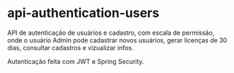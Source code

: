 # api-authentication-users
API de autenticação de usuários e cadastro, com escala de permissão, onde o usuário Admin pode cadastrar novos usuários, gerar licenças de 30 dias, consultar cadastros e vizualizar infos.

Autenticação feita com JWT e Spring Security.

